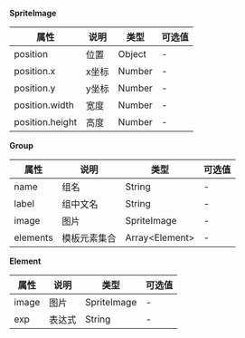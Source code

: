 
**SpriteImage**

属性 | 说明 | 类型 | 可选值
-- | -- | -- | --
position | 位置 | Object | -
position.x | x坐标 | Number | -
position.y | y坐标 | Number | -
position.width | 宽度 | Number | -
position.height | 高度 | Number | -

**Group**

属性 | 说明 | 类型 | 可选值
-- | -- | -- | --
name | 组名 | String | -
label | 组中文名 | String | -
image | 图片 | SpriteImage | -
elements | 模板元素集合 | Array\<Element\> | -

**Element**

属性 | 说明 | 类型 | 可选值
-- | -- | -- | --
image | 图片 | SpriteImage | -
exp | 表达式 | String | -
